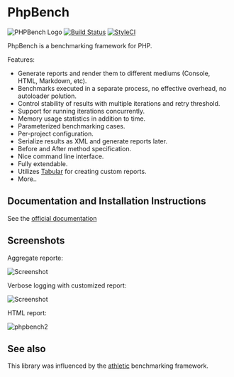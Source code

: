 PhpBench
========

![PHPBench Logo](https://avatars3.githubusercontent.com/u/12785153?v=3&s=100)
[![Build Status](https://travis-ci.org/phpbench/phpbench.svg?branch=master)](https://travis-ci.org/phpbench/phpbench)
[![StyleCI](https://styleci.io/repos/34982189/shield)](https://styleci.io/repos/34982189)

PhpBench is a benchmarking framework for PHP.

Features:

- Generate reports and render them to different mediums (Console, HTML,
  Markdown, etc).
- Benchmarks executed in a separate process, no effective overhead,
  no autoloader polution.
- Control stability of results with multiple iterations and retry threshold.
- Support for running iterations concurrently.
- Memory usage statistics in addition to time.
- Parameterized benchmarking cases.
- Per-project configuration.
- Serialize results as XML and generate reports later.
- Before and After method specification.
- Nice command line interface.
- Fully extendable.
- Utilizes [Tabular](https://github.com/phpbench/Tabular) for creating custom
  reports.
- More..

Documentation and Installation Instructions
-------------------------------------------

See the [official documentation](http://phpbench.readthedocs.org)

Screenshots
-----------

Aggregate reporte:

![Screenshot](https://cloud.githubusercontent.com/assets/530801/10666674/68546546-78d3-11e5-98be-14ebda9eefa3.png)

Verbose logging with customized report:

![Screenshot](https://cloud.githubusercontent.com/assets/530801/10666797/1c55583e-78d4-11e5-844d-a9acbeb4ae6d.png)

HTML report:

![phpbench2](https://cloud.githubusercontent.com/assets/530801/10666918/bb61e438-78d4-11e5-8add-454c51261aa8.png)

See also
--------

This library was influenced by the
[athletic](https://github.com/polyfractal/athletic) benchmarking framework.
